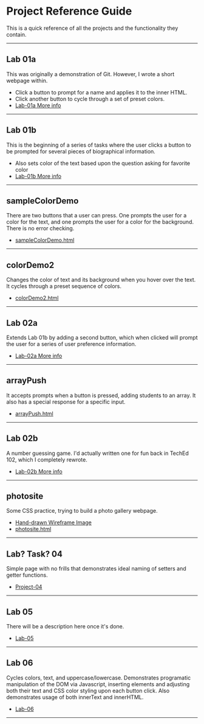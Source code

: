 # Project Reference Guide

This is a quick reference of all the projects and the functionality they contain.

---

## Lab 01a

This was originally a demonstration of Git. However, I wrote a short webpage within.

- Click a button to prompt for a name and applies it to the inner HTML.
- Click another button to cycle through a set of preset colors.
- [Lab-01a More info](./lab-01a/lab-01a.md)

---

## Lab 01b

This is the beginning of a series of tasks where the user clicks a button to be prompted for several pieces of biographical information.

- Also sets color of the text based upon the question asking for favorite color
- [Lab-01b More info](./lab-01b/lab-01b.md)

---

## sampleColorDemo

There are two buttons that a user can press. One prompts the user for a color for the text, and one prompts the user for a color for the background. There is no error checking.

- [sampleColorDemo.html](./other/sampleColorDemo.html)

---

## colorDemo2

Changes the color of text and its background when you hover over the text. It cycles through a preset sequence of colors.

- [colorDemo2.html](./other/colorDemo2.html)

---

## Lab 02a

Extends Lab 01b by adding a second button, which when clicked will prompt the user for a series of user preference information.

- [Lab-02a More info](./lab-02a/lab-02a.md)

---

## arrayPush

It accepts prompts when a button is pressed, adding students to an array. It also has a special response for a specific input.

- [arrayPush.html](./other/arrayPush.html)

---

## Lab 02b

A number guessing game. I'd actually written one for fun back in TechEd 102, which I completely rewrote.

- [Lab-02b More info](./lab-02b/lab-02b.md)

---

## photosite

Some CSS practice, trying to build a photo gallery webpage.

- [Hand-drawn Wireframe Image](./photosite/PhotographySiteWireframe.jpg)
- [photosite.html](./photosite/photosite.html)

---

## Lab? Task? 04

Simple page with no frills that demonstrates ideal naming of setters and getter functions.

- [Project-04](/code/lab-04/p04.html)

---

## Lab 05

There will be a description here once it's done.

- [Lab-05](/code/lab-05/lab-05.md)

---

## Lab 06

Cycles colors, text, and uppercase/lowercase. Demonstrates programatic manipulation of the DOM via Javascript, inserting elements and adjusting both their text and CSS color styling upon each button click. Also demonstrates usage of both innerText and innerHTML.

- [Lab-06](/code/lab-06/lab-06.md)

---
